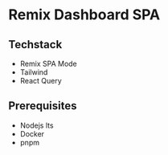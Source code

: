 # Remix Dashboard SPA

## Techstack

- Remix SPA Mode
- Tailwind
- React Query

## Prerequisites

- Nodejs lts
- Docker
- pnpm
